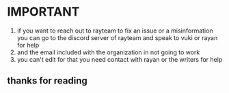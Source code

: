 # IMPORTANT

1. if you want to reach out to rayteam to fix an issue or a misinformation you can go to the discord server of rayteam and speak to vuki or rayan for help
2. and the email included with the organization in not going to work
3. you can't edit for that you need contact with rayan or the writers for help

## thanks for reading

